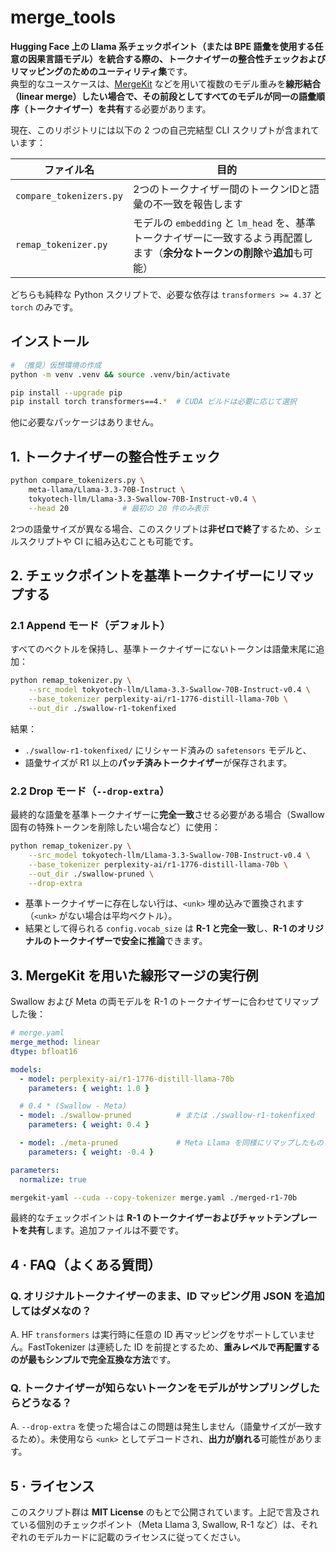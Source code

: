 # merge_tools

**Hugging Face 上の Llama 系チェックポイント（または BPE 語彙を使用する任意の因果言語モデル）を統合する際の、トークナイザーの整合性チェックおよびリマッピングのためのユーティリティ集**です。  
典型的なユースケースは、[MergeKit](https://github.com/arcee-ai/mergekit) などを用いて複数のモデル重みを**線形結合（linear merge）**したい場合で、その前段として**すべてのモデルが同一の語彙順序（トークナイザー）を共有**する必要があります。

現在、このリポジトリには以下の 2 つの自己完結型 CLI スクリプトが含まれています：

| ファイル名                   | 目的                                                                              |
| ----------------------- | ------------------------------------------------------------------------------- |
| `compare_tokenizers.py` | 2つのトークナイザー間のトークンIDと語彙の不一致を報告します                                                 |
| `remap_tokenizer.py`    | モデルの `embedding` と `lm_head` を、基準トークナイザーに一致するよう再配置します（**余分なトークンの削除**や**追加**も可能） |

どちらも純粋な Python スクリプトで、必要な依存は `transformers >= 4.37` と `torch` のみです。

## インストール

```bash
# （推奨）仮想環境の作成
python -m venv .venv && source .venv/bin/activate

pip install --upgrade pip
pip install torch transformers==4.*  # CUDA ビルドは必要に応じて選択
```

他に必要なパッケージはありません。

## 1. トークナイザーの整合性チェック

```bash
python compare_tokenizers.py \
    meta-llama/Llama-3.3-70B-Instruct \
    tokyotech-llm/Llama-3.3-Swallow-70B-Instruct-v0.4 \
    --head 20            # 最初の 20 件のみ表示
```

2つの語彙サイズが異なる場合、このスクリプトは**非ゼロで終了**するため、シェルスクリプトや CI に組み込むことも可能です。

## 2. チェックポイントを基準トークナイザーにリマップする

### 2.1 Append モード（デフォルト）

すべてのベクトルを保持し、基準トークナイザーにないトークンは語彙末尾に追加：

```bash
python remap_tokenizer.py \
    --src_model tokyotech-llm/Llama-3.3-Swallow-70B-Instruct-v0.4 \
    --base_tokenizer perplexity-ai/r1-1776-distill-llama-70b \
    --out_dir ./swallow-r1-tokenfixed
```

結果：

* `./swallow-r1-tokenfixed/` にリシャード済みの `safetensors` モデルと、
* 語彙サイズが R1 以上の**パッチ済みトークナイザー**が保存されます。

### 2.2 Drop モード（`--drop-extra`）

最終的な語彙を基準トークナイザーに**完全一致**させる必要がある場合（Swallow 固有の特殊トークンを削除したい場合など）に使用：

```bash
python remap_tokenizer.py \
    --src_model tokyotech-llm/Llama-3.3-Swallow-70B-Instruct-v0.4 \
    --base_tokenizer perplexity-ai/r1-1776-distill-llama-70b \
    --out_dir ./swallow-pruned \
    --drop-extra
```

* 基準トークナイザーに存在しない行は、`<unk>` 埋め込みで置換されます（`<unk>` がない場合は平均ベクトル）。
* 結果として得られる `config.vocab_size` は **R-1 と完全一致**し、**R-1 のオリジナルのトークナイザーで安全に推論**できます。

## 3. MergeKit を用いた線形マージの実行例

Swallow および Meta の両モデルを R-1 のトークナイザーに合わせてリマップした後：

```yaml
# merge.yaml
merge_method: linear
dtype: bfloat16

models:
  - model: perplexity-ai/r1-1776-distill-llama-70b
    parameters: { weight: 1.0 }

  # 0.4 * (Swallow - Meta)
  - model: ./swallow-pruned          # または ./swallow-r1-tokenfixed
    parameters: { weight: 0.4 }

  - model: ./meta-pruned             # Meta Llama を同様にリマップしたもの
    parameters: { weight: -0.4 }

parameters:
  normalize: true
```

```bash
mergekit-yaml --cuda --copy-tokenizer merge.yaml ./merged-r1-70b
```

最終的なチェックポイントは **R-1 のトークナイザーおよびチャットテンプレートを共有**します。追加ファイルは不要です。

## 4 · FAQ（よくある質問）

### Q. オリジナルトークナイザーのまま、ID マッピング用 JSON を追加してはダメなの？
A. HF `transformers` は実行時に任意の ID 再マッピングをサポートしていません。FastTokenizer は連続した ID を前提とするため、**重みレベルで再配置するのが最もシンプルで完全互換な方法**です。

### Q. トークナイザーが知らないトークンをモデルがサンプリングしたらどうなる？
A. `--drop-extra` を使った場合はこの問題は発生しません（語彙サイズが一致するため）。未使用なら `<unk>` としてデコードされ、**出力が崩れる**可能性があります。

## 5 · ライセンス
このスクリプト群は **MIT License** のもとで公開されています。上記で言及されている個別のチェックポイント（Meta Llama 3, Swallow, R-1 など）は、それぞれのモデルカードに記載のライセンスに従ってください。
